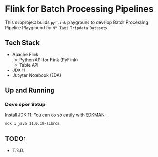 # Flink for Batch Processing Pipelines

This subproject builds `pyflink` playground to develop Batch Processing Pipeline Playground for `NY Taxi Tripdata Datasets`

## Tech Stack
- Apache Flink
    - Python API for Flink (PyFlink)
    - Table API
- JDK 11 
- Jupyter Notebook (EDA)

## Up and Running

### Developer Setup

Install JDK 11. You can do so easily with [SDKMAN!](https://sdkman.io/):

```
sdk i java 11.0.18-librca
```

## TODO:
- T.B.D.
